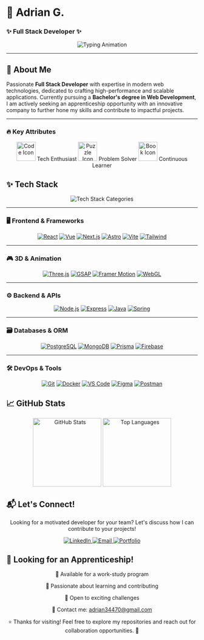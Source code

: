 # 🚀 Adrian G.
### ✨ Full Stack Developer ✨  

<div align="center">
  <img src="https://readme-typing-svg.demolab.com?font=Fira+Code&size=24&duration=2800&pause=400&color=4FC0E8&center=true&vCenter=true&width=500&lines=Passionate+Developer;Tech+Enthusiast;Problem+Solver;Continuous+Learner;Creative+Thinker" alt="Typing Animation" />
</div>

---

## 🌟 About Me  

Passionate **Full Stack Developer** with expertise in modern web technologies, dedicated to crafting high-performance and scalable applications. Currently pursuing a **Bachelor's degree in Web Development**, I am actively seeking an apprenticeship opportunity with an innovative company to further hone my skills and contribute to impactful projects.

---

### 🔥 Key Attributes  
<div align="center">
  <div>
    <img src="https://media.giphy.com/media/QssGEmpkyEOhBCb7e1/giphy.gif" width="50" alt="Code Icon" /> <span>Tech Enthusiast</span>
    <img src="https://media.giphy.com/media/LnUtcdoDUKHj6/giphy.gif" width="50" alt="Puzzle Icon" /> <span>Problem Solver</span>
    <img src="https://media.giphy.com/media/l0HU7jj0ivEFyZIA0/giphy.gif" width="50" alt="Book Icon" /> <span>Continuous Learner</span>
  </div>
</div>

## ✨ Tech Stack

<div align="center">
  <img src="https://readme-typing-svg.demolab.com?font=Fira+Code&size=22&duration=2500&pause=800&color=A569BD&center=true&vCenter=true&width=700&repeat=true&lines=Frontend+%7C+Backend+%7C+3D+%7C+Databases+%7C+Tools" alt="Tech Stack Categories" />
</div>

---

### 🖥️ Frontend & Frameworks
<div align="center">

[![React](https://img.shields.io/badge/-React-61DAFB?logo=react&logoColor=black)](https://reactjs.org/)
[![Vue](https://img.shields.io/badge/-Vue.js-4FC08D?logo=vue.js&logoColor=white)](https://vuejs.org/)
[![Next.js](https://img.shields.io/badge/-Next.js-000000?logo=next.js&logoColor=white)](https://nextjs.org/)
[![Astro](https://img.shields.io/badge/-Astro-FF5D00?logo=astro&logoColor=white)](https://astro.build/)
[![Vite](https://img.shields.io/badge/-Vite-646CFF?logo=vite&logoColor=white)](https://vitejs.dev/)
[![Tailwind](https://img.shields.io/badge/-Tailwind_CSS-38B2AC?logo=tailwind-css&logoColor=white)](https://tailwindcss.com/)

</div>

---

### 🎮 3D & Animation
<div align="center">

[![Three.js](https://img.shields.io/badge/-Three.js-000000?logo=three.js&logoColor=white)](https://threejs.org/)
[![GSAP](https://img.shields.io/badge/-GSAP-88CE02?logo=greensock&logoColor=white)](https://greensock.com/gsap/)
[![Framer Motion](https://img.shields.io/badge/-Framer_Motion-0055FF?logo=framer&logoColor=white)](https://www.framer.com/motion/)
[![WebGL](https://img.shields.io/badge/-WebGL-990000?logo=webgl&logoColor=white)](https://developer.mozilla.org/en-US/docs/Web/API/WebGL_API)

</div>

---

### ⚙️ Backend & APIs
<div align="center">

[![Node.js](https://img.shields.io/badge/-Node.js-339933?logo=node.js&logoColor=white)](https://nodejs.org/)
[![Express](https://img.shields.io/badge/-Express-000000?logo=express&logoColor=white)](https://expressjs.com/)
[![Java](https://img.shields.io/badge/-Java-007396?logo=java&logoColor=white)](https://www.java.com/)
[![Spring](https://img.shields.io/badge/-Spring-6DB33F?logo=spring&logoColor=white)](https://spring.io/)

</div>

---

### 🗃️ Databases & ORM
<div align="center">

[![PostgreSQL](https://img.shields.io/badge/-PostgreSQL-4169E1?logo=postgresql&logoColor=white)](https://www.postgresql.org/)
[![MongoDB](https://img.shields.io/badge/-MongoDB-47A248?logo=mongodb&logoColor=white)](https://www.mongodb.com/)
[![Prisma](https://img.shields.io/badge/-Prisma-2D3748?logo=prisma&logoColor=white)](https://www.prisma.io/)
[![Firebase](https://img.shields.io/badge/-Firebase-FFCA28?logo=firebase&logoColor=black)](https://firebase.google.com/)

</div>

---

### 🛠️ DevOps & Tools
<div align="center">

[![Git](https://img.shields.io/badge/-Git-F05032?logo=git&logoColor=white)](https://git-scm.com/)
[![Docker](https://img.shields.io/badge/-Docker-2496ED?logo=docker&logoColor=white)](https://www.docker.com/)
[![VS Code](https://img.shields.io/badge/-VS_Code-007ACC?logo=visual-studio-code&logoColor=white)](https://code.visualstudio.com/)
[![Figma](https://img.shields.io/badge/-Figma-F24E1E?logo=figma&logoColor=white)](https://www.figma.com/)
[![Postman](https://img.shields.io/badge/-Postman-FF6C37?logo=postman&logoColor=white)](https://www.postman.com/)

</div>

## 📈 GitHub Stats
<div align="center">
  <img height="180em" src="https://github-readme-stats.vercel.app/api?username=Addey34&show_icons=true&theme=github_dark&count_private=true&hide=prs&include_all_commits=true&bg_color=00000000&title_color=4FC0E8&text_color=A569BD&icon_color=4FC0E8&border_color=A569BD" alt="GitHub Stats" />
  <img height="180em" src="https://github-readme-stats.vercel.app/api/top-langs/?username=Addey34&layout=compact&theme=github_dark&hide=html,css&bg_color=00000000&title_color=4FC0E8&text_color=A569BD&border_color=A569BD" alt="Top Languages" />
</div>

## 📬 Let's Connect!
<p align="center">
  Looking for a motivated developer for your team? Let's discuss how I can contribute to your projects!
</p>

<div align="center">
  <a href="https://www.linkedin.com/in/adrianguichard/">
    <img src="https://img.shields.io/badge/LinkedIn-0A66C2?logo=linkedin&logoColor=white" alt="LinkedIn" />
  </a>
  <a href="mailto:adrian34470@gmail.com">
    <img src="https://img.shields.io/badge/Email-D14836?logo=gmail&logoColor=white" alt="Email" />
  </a>
  <a href="https://adrianguichard.com">
    <img src="https://img.shields.io/badge/Portfolio-FFA500?logo=world&logoColor=white" alt="Portfolio" />
  </a>
</div>

## 🎯 Looking for an Apprenticeship!
<div align="center">
  <p>🔹 Available for a work-study program</p>
  <p>🔹 Passionate about learning and contributing</p>
  <p>🔹 Open to exciting challenges</p>
</div>

<p align="center">
  📩 Contact me: <a href="mailto:adrian34470@gmail.com">adrian34470@gmail.com</a>
</p>

<p align="center">
  ⭐ Thanks for visiting! Feel free to explore my repositories and reach out for collaboration opportunities. 🚀
</p>
